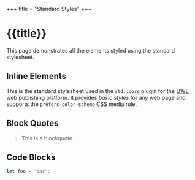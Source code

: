 +++
title = "Standard Styles"
+++

# {{title}}

This page demonstrates all the elements styled using the standard stylesheet.

## Inline Elements

This is the standard stylesheet used in the `std::core` plugin for the [UWE][] web publishing platform. It provides *basic styles* for any web page and supports the `prefers-color-scheme` <abbr title="Cascading Style Sheets">CSS</abbr> media rule.

## Block Quotes

> This is a blockquote.

## Code Blocks

```rs
let foo = "bar";
```

[UWE]: https://uwe.app "Universal Web Editor"
